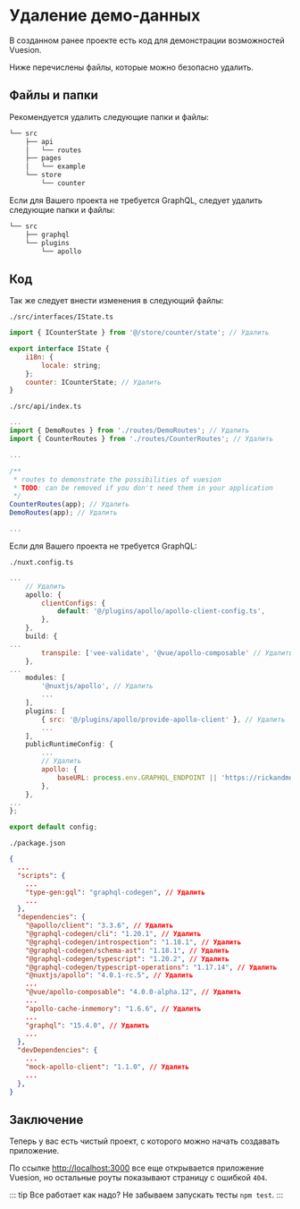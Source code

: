 # Удаление демо-данных

В созданном ранее проекте есть код для демонстрации возможностей Vuesion.

Ниже перечислены файлы, которые можно безопасно удалить.

## Файлы и папки

Рекомендуется удалить следующие папки и файлы:

```bash
└── src
    ├── api
    │   └── routes
    ├── pages
    │   └── example
    └── store
        └── counter
```

Если для Вашего проекта не требуется GraphQL, следует удалить следующие папки и файлы:

```bash
└── src
    ├── graphql
    └── plugins
        └── apollo
```

## Код

Так же следует внести изменения в следующий файлы: 

`./src/interfaces/IState.ts`

```js
import { ICounterState } from '@/store/counter/state'; // Удалить

export interface IState {
    i18n: {
        locale: string;
    };
    counter: ICounterState; // Удалить
}
```

`./src/api/index.ts`

```js
...
import { DemoRoutes } from './routes/DemoRoutes'; // Удалить
import { CounterRoutes } from './routes/CounterRoutes'; // Удалить

...

/**
 * routes to demonstrate the possibilities of vuesion
 * TODO: can be removed if you don't need them in your application
 */
CounterRoutes(app); // Удалить
DemoRoutes(app); // Удалить

...
```

Если для Вашего проекта не требуется GraphQL:

`./nuxt.config.ts`

```js
...
    // Удалить
    apollo: {
        clientConfigs: {
            default: '@/plugins/apollo/apollo-client-config.ts',
        },
    },
    build: {
...
        transpile: ['vee-validate', '@vue/apollo-composable' // Удалить,
    },
...
    modules: [
        '@nuxtjs/apollo', // Удалить
        ...
    ],
    plugins: [
        { src: '@/plugins/apollo/provide-apollo-client' }, // Удалить
        ...
    ],
    publicRuntimeConfig: {
        ...
        // Удалить
        apollo: {
            baseURL: process.env.GRAPHQL_ENDPOINT || 'https://rickandmortyapi.com/graphql',
        },
    },
...
};

export default config;

```

`./package.json`

```json
{
  ...
  "scripts": {
    ...
    "type-gen:gql": "graphql-codegen", // Удалить
    ...
  },
  "dependencies": {
    "@apollo/client": "3.3.6", // Удалить
    "@graphql-codegen/cli": "1.20.1", // Удалить
    "@graphql-codegen/introspection": "1.18.1", // Удалить
    "@graphql-codegen/schema-ast": "1.18.1", // Удалить
    "@graphql-codegen/typescript": "1.20.2", // Удалить
    "@graphql-codegen/typescript-operations": "1.17.14", // Удалить
    "@nuxtjs/apollo": "4.0.1-rc.5", // Удалить
    ...
    "@vue/apollo-composable": "4.0.0-alpha.12", // Удалить
    ...
    "apollo-cache-inmemory": "1.6.6", // Удалить
    ...
    "graphql": "15.4.0", // Удалить
    ...
  },
  "devDependencies": {
    ...
    "mock-apollo-client": "1.1.0", // Удалить
    ...
  },
}
```

## Заключение

Теперь у вас есть чистый проект, с которого можно начать создавать приложение.

По ссылке [http://localhost:3000](http://localhost:3000) все еще открывается приложение Vuesion,
но остальные роуты показывают страницу с ошибкой `404`.

::: tip Все работает как надо?
Не забываем запускать тесты `npm test`.
:::
